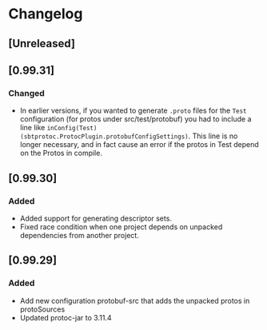 # Changelog

## [Unreleased]

## [0.99.31]

### Changed
- In earlier versions, if you wanted to generate `.proto` files for the `Test` configuration (for protos under src/test/protobuf)
you had to include a line like `inConfig(Test)(sbtprotoc.ProtocPlugin.protobufConfigSettings)`.
This line is no longer necessary, and in fact cause an error if the protos in
Test depend on the Protos in compile.

## [0.99.30]
### Added
- Added support for generating descriptor sets.
- Fixed race condition when one project depends on unpacked dependencies from
  another project.

## [0.99.29]
### Added
- Add new configuration protobuf-src that adds the unpacked protos in protoSources
- Updated protoc-jar to 3.11.4


